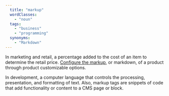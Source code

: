 ```yaml
---
  title: "markup"
  wordClasses:
    - "noun"
  tags:
    - "business"
    - "programming"
  synonyms:
    - "Markdown"
---
```

In marketing and retail, a percentage added to the cost of an item to determine the retail price. [Configure the markup](https://docs.magento.com/m2/ce/user_guide/catalog/settings-advanced-custom-options.html), or markdown, of a product through product customizable options.

In development, a computer language that controls the processing, presentation, and formatting of text. Also, markup tags are snippets of code that add functionality or content to a CMS page or block.
